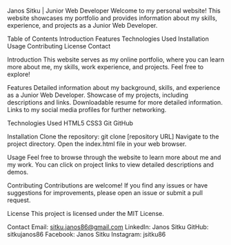 Janos Sitku | Junior Web Developer
Welcome to my personal website! This website showcases my portfolio and provides information about my skills, experience, and projects as a Junior Web Developer.

Table of Contents
Introduction
Features
Technologies Used
Installation
Usage
Contributing
License
Contact

Introduction
This website serves as my online portfolio, where you can learn more about me, my skills, work experience, and projects. Feel free to explore!

Features
Detailed information about my background, skills, and experience as a Junior Web Developer.
Showcase of my projects, including descriptions and links.
Downloadable resume for more detailed information.
Links to my social media profiles for further networking.

Technologies Used
HTML5
CSS3
Git
GitHub

Installation
Clone the repository: git clone [repository URL]
Navigate to the project directory.
Open the index.html file in your web browser.

Usage
Feel free to browse through the website to learn more about me and my work. You can click on project links to view detailed descriptions and demos.

Contributing
Contributions are welcome! If you find any issues or have suggestions for improvements, please open an issue or submit a pull request.

License
This project is licensed under the MIT License.

Contact
Email: sitku.janos86@gmail.com
LinkedIn: Janos Sitku
GitHub: sitkujanos86
Facebook: Janos Sitku
Instagram: jsitku86
